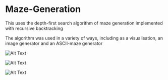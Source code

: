 # Maze-Generation
This uses the depth-first search algorithm of maze generation implemented with recursive backtracking

The algorithm was used in a variety of ways, including as a visualisation, an image generator and an ASCII-maze generator

![Alt Text](https://media2.giphy.com/media/fuEG943QAMbIy1TEUX/giphy.gif)


![Alt Text](https://media1.giphy.com/media/XAZkvvAPno34OSIIXG/giphy.gif)


![Alt Text](https://media3.giphy.com/media/RlMpeXjsFU33dQ3aD2/giphy.gif)
